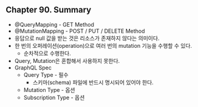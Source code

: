 
## Chapter 90. Summary

* @QueryMapping - GET Method
* @MutationMapping - POST / PUT / DELETE Method
* 응답으로 null 값을 받는 것은 리소스가 존재하지 않다는 의미이다.
* 한 번의 오퍼레이션(operation)으로 여러 번의 mutation 기능을 수행할 수 있다.
    * 순차적으로 수행한다.
* Query, Mutation은 혼합해서 사용하지 못한다.
* GraphQL Spec
    * Query Type - 필수
        * 스키마(schema) 파일에 반드시 명시되어 있어야 한다.
    * Mutation Type - 옵션
    * Subscription Type - 옵션
